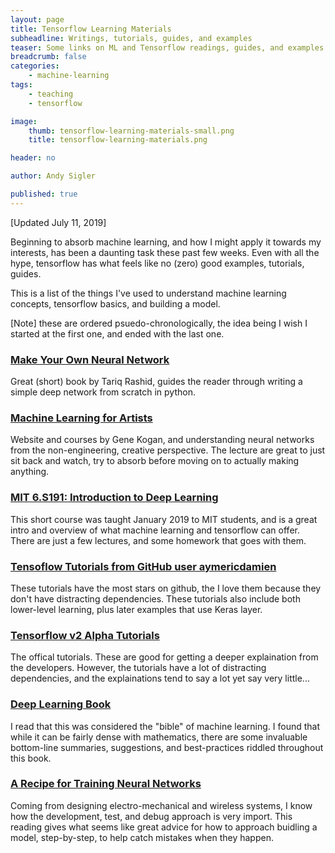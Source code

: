 ```yaml
---
layout: page
title: Tensorflow Learning Materials
subheadline: Writings, tutorials, guides, and examples
teaser: Some links on ML and Tensorflow readings, guides, and examples
breadcrumb: false
categories:
    - machine-learning
tags:
    - teaching
    - tensorflow

image:
    thumb: tensorflow-learning-materials-small.png
    title: tensorflow-learning-materials.png

header: no

author: Andy Sigler

published: true
---
```


[Updated July 11, 2019]

Beginning to absorb machine learning, and how I might apply it towards my interests, has been a daunting task these past few weeks. Even with all the hype, tensorflow has what feels like no (zero) good examples, tutorials, guides.

This is a list of the things I've used to understand machine learning concepts, tensorflow basics, and building a model.

[Note] these are ordered psuedo-chronologically, the idea being I wish I started at the first one, and ended with the last one.

### [Make Your Own Neural Network](https://www.amazon.com/Make-Your-Own-Neural-Network-ebook/dp/B01EER4Z4G)

Great (short) book by Tariq Rashid, guides the reader through writing a simple deep network from scratch in python.

### [Machine Learning for Artists](https://ml4a.github.io/ml4a/)

Website and courses by Gene Kogan, and understanding neural networks from the non-engineering, creative perspective. The lecture are great to just sit back and watch, try to absorb before moving on to actually making anything.

### [MIT 6.S191: Introduction to Deep Learning](https://introtodeeplearning.com/)

This short course was taught January 2019 to MIT students, and is a great intro and overview of what machine learning and tensorflow can offer. There are just a few lectures, and some homework that goes with them.

### [Tensoflow Tutorials from GitHub user aymericdamien](https://github.com/aymericdamien/TensorFlow-Examples)

These tutorials have the most stars on github, the I love them because they don't have distracting dependencies. These tutorials also include both lower-level learning, plus later examples that use Keras layer.

### [Tensorflow v2 Alpha Tutorials](https://www.tensorflow.org/alpha)

The offical tutorials. These are good for getting a deeper explaination from the developers. However, the tutorials have a lot of distracting dependencies, and the explainations tend to say a lot yet say very little...

### [Deep Learning Book](https://www.deeplearningbook.org/)

I read that this was considered the "bible" of machine learning. I found that while it can be fairly dense with mathematics, there are some invaluable bottom-line summaries, suggestions, and best-practices riddled throughout this book.

### [A Recipe for Training Neural Networks](https://karpathy.github.io/2019/04/25/recipe/)

Coming from designing electro-mechanical and wireless systems, I know how the development, test, and debug approach is very import. This reading gives what seems like great advice for how to approach buidling a model, step-by-step, to help catch mistakes when they happen.
